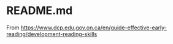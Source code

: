 # README.md

From https://www.dcp.edu.gov.on.ca/en/guide-effective-early-reading/development-reading-skills